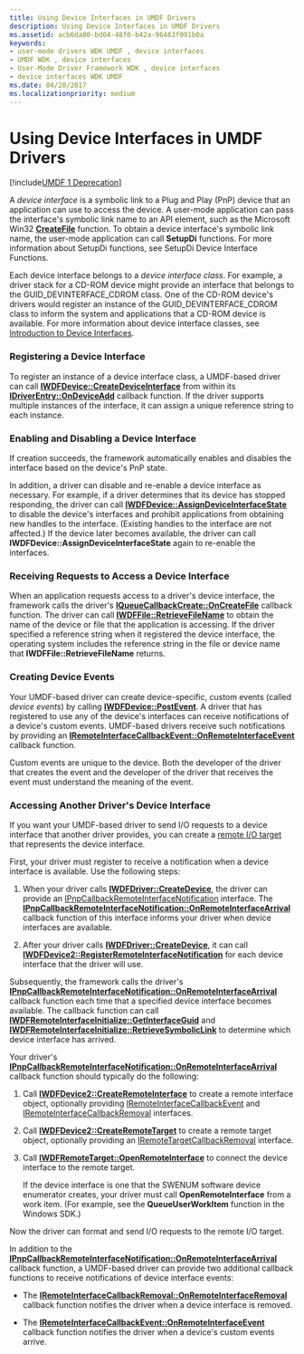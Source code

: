 ```yaml
---
title: Using Device Interfaces in UMDF Drivers
description: Using Device Interfaces in UMDF Drivers
ms.assetid: acb6da80-bd04-48f0-b42a-96463f091b0a
keywords:
- user-mode drivers WDK UMDF , device interfaces
- UMDF WDK , device interfaces
- User-Mode Driver Framework WDK , device interfaces
- device interfaces WDK UMDF
ms.date: 04/20/2017
ms.localizationpriority: medium
---
```


# Using Device Interfaces in UMDF Drivers


[!include[UMDF 1 Deprecation](../umdf-1-deprecation.md)]

A *device interface* is a symbolic link to a Plug and Play (PnP) device that an application can use to access the device. A user-mode application can pass the interface's symbolic link name to an API element, such as the Microsoft Win32 [**CreateFile**](https://docs.microsoft.com/windows/desktop/api/fileapi/nf-fileapi-createfilea) function. To obtain a device interface's symbolic link name, the user-mode application can call **SetupDi** functions. For more information about SetupDi functions, see SetupDi Device Interface Functions.

Each device interface belongs to a *device interface class*. For example, a driver stack for a CD-ROM device might provide an interface that belongs to the GUID\_DEVINTERFACE\_CDROM class. One of the CD-ROM device's drivers would register an instance of the GUID\_DEVINTERFACE\_CDROM class to inform the system and applications that a CD-ROM device is available. For more information about device interface classes, see [Introduction to Device Interfaces](https://docs.microsoft.com/windows-hardware/drivers/install/overview-of-device-interface-classes).

### Registering a Device Interface

To register an instance of a device interface class, a UMDF-based driver can call [**IWDFDevice::CreateDeviceInterface**](https://docs.microsoft.com/windows-hardware/drivers/ddi/wudfddi/nf-wudfddi-iwdfdevice-createdeviceinterface) from within its [**IDriverEntry::OnDeviceAdd**](https://docs.microsoft.com/windows-hardware/drivers/ddi/wudfddi/nf-wudfddi-idriverentry-ondeviceadd) callback function. If the driver supports multiple instances of the interface, it can assign a unique reference string to each instance.

### Enabling and Disabling a Device Interface

If creation succeeds, the framework automatically enables and disables the interface based on the device's PnP state.

In addition, a driver can disable and re-enable a device interface as necessary. For example, if a driver determines that its device has stopped responding, the driver can call [**IWDFDevice::AssignDeviceInterfaceState**](https://docs.microsoft.com/windows-hardware/drivers/ddi/wudfddi/nf-wudfddi-iwdfdevice-assigndeviceinterfacestate) to disable the device's interfaces and prohibit applications from obtaining new handles to the interface. (Existing handles to the interface are not affected.) If the device later becomes available, the driver can call **IWDFDevice::AssignDeviceInterfaceState** again to re-enable the interfaces.

### Receiving Requests to Access a Device Interface

When an application requests access to a driver's device interface, the framework calls the driver's [**IQueueCallbackCreate::OnCreateFile**](https://docs.microsoft.com/windows-hardware/drivers/ddi/wudfddi/nf-wudfddi-iqueuecallbackcreate-oncreatefile) callback function. The driver can call [**IWDFFile::RetrieveFileName**](https://docs.microsoft.com/windows-hardware/drivers/ddi/wudfddi/nf-wudfddi-iwdffile-retrievefilename) to obtain the name of the device or file that the application is accessing. If the driver specified a reference string when it registered the device interface, the operating system includes the reference string in the file or device name that **IWDFFile::RetrieveFileName** returns.

### Creating Device Events

Your UMDF-based driver can create device-specific, custom events (called *device events*) by calling [**IWDFDevice::PostEvent**](https://docs.microsoft.com/windows-hardware/drivers/ddi/wudfddi/nf-wudfddi-iwdfdevice-postevent). A driver that has registered to use any of the device's interfaces can receive notifications of a device's custom events. UMDF-based drivers receive such notifications by providing an [**IRemoteInterfaceCallbackEvent::OnRemoteInterfaceEvent**](https://docs.microsoft.com/windows-hardware/drivers/ddi/wudfddi/nf-wudfddi-iremoteinterfacecallbackevent-onremoteinterfaceevent) callback function.

Custom events are unique to the device. Both the developer of the driver that creates the event and the developer of the driver that receives the event must understand the meaning of the event.

### Accessing Another Driver's Device Interface

If you want your UMDF-based driver to send I/O requests to a device interface that another driver provides, you can create a [remote I/O target](general-i-o-targets-in-umdf.md) that represents the device interface.

First, your driver must register to receive a notification when a device interface is available. Use the following steps:

1.  When your driver calls [**IWDFDriver::CreateDevice**](https://docs.microsoft.com/windows-hardware/drivers/ddi/wudfddi/nf-wudfddi-iwdfdriver-createdevice), the driver can provide an [IPnpCallbackRemoteInterfaceNotification](https://docs.microsoft.com/windows-hardware/drivers/ddi/wudfddi/nn-wudfddi-ipnpcallbackremoteinterfacenotification) interface. The [**IPnpCallbackRemoteInterfaceNotification::OnRemoteInterfaceArrival**](https://docs.microsoft.com/windows-hardware/drivers/ddi/wudfddi/nf-wudfddi-ipnpcallbackremoteinterfacenotification-onremoteinterfacearrival) callback function of this interface informs your driver when device interfaces are available.

2.  After your driver calls [**IWDFDriver::CreateDevice**](https://docs.microsoft.com/windows-hardware/drivers/ddi/wudfddi/nf-wudfddi-iwdfdriver-createdevice), it can call [**IWDFDevice2::RegisterRemoteInterfaceNotification**](https://docs.microsoft.com/windows-hardware/drivers/ddi/wudfddi/nf-wudfddi-iwdfdevice2-registerremoteinterfacenotification) for each device interface that the driver will use.

Subsequently, the framework calls the driver's [**IPnpCallbackRemoteInterfaceNotification::OnRemoteInterfaceArrival**](https://docs.microsoft.com/windows-hardware/drivers/ddi/wudfddi/nf-wudfddi-ipnpcallbackremoteinterfacenotification-onremoteinterfacearrival) callback function each time that a specified device interface becomes available. The callback function can call [**IWDFRemoteInterfaceInitialize::GetInterfaceGuid**](https://docs.microsoft.com/windows-hardware/drivers/ddi/wudfddi/nf-wudfddi-iwdfremoteinterfaceinitialize-getinterfaceguid) and [**IWDFRemoteInterfaceInitialize::RetrieveSymbolicLink**](https://docs.microsoft.com/windows-hardware/drivers/ddi/wudfddi/nf-wudfddi-iwdfremoteinterfaceinitialize-retrievesymboliclink) to determine which device interface has arrived.

Your driver's [**IPnpCallbackRemoteInterfaceNotification::OnRemoteInterfaceArrival**](https://docs.microsoft.com/windows-hardware/drivers/ddi/wudfddi/nf-wudfddi-ipnpcallbackremoteinterfacenotification-onremoteinterfacearrival) callback function should typically do the following:

1.  Call [**IWDFDevice2::CreateRemoteInterface**](https://docs.microsoft.com/windows-hardware/drivers/ddi/wudfddi/nf-wudfddi-iwdfdevice2-createremoteinterface) to create a remote interface object, optionally providing [IRemoteInterfaceCallbackEvent](https://docs.microsoft.com/windows-hardware/drivers/ddi/wudfddi/nn-wudfddi-iremoteinterfacecallbackevent) and [IRemoteInterfaceCallbackRemoval](https://docs.microsoft.com/windows-hardware/drivers/ddi/wudfddi/nn-wudfddi-iremoteinterfacecallbackremoval) interfaces.

2.  Call [**IWDFDevice2::CreateRemoteTarget**](https://docs.microsoft.com/windows-hardware/drivers/ddi/wudfddi/nf-wudfddi-iwdfdevice2-createremotetarget) to create a remote target object, optionally providing an [IRemoteTargetCallbackRemoval](https://docs.microsoft.com/windows-hardware/drivers/ddi/wudfddi/nn-wudfddi-iremotetargetcallbackremoval) interface.

3.  Call [**IWDFRemoteTarget::OpenRemoteInterface**](https://docs.microsoft.com/windows-hardware/drivers/ddi/wudfddi/nf-wudfddi-iwdfremotetarget-openremoteinterface) to connect the device interface to the remote target.

    If the device interface is one that the SWENUM software device enumerator creates, your driver must call **OpenRemoteInterface** from a work item. (For example, see the **QueueUserWorkItem** function in the Windows SDK.)

Now the driver can format and send I/O requests to the remote I/O target.

In addition to the [**IPnpCallbackRemoteInterfaceNotification::OnRemoteInterfaceArrival**](https://docs.microsoft.com/windows-hardware/drivers/ddi/wudfddi/nf-wudfddi-ipnpcallbackremoteinterfacenotification-onremoteinterfacearrival) callback function, a UMDF-based driver can provide two additional callback functions to receive notifications of device interface events:

-   The [**IRemoteInterfaceCallbackRemoval::OnRemoteInterfaceRemoval**](https://docs.microsoft.com/windows-hardware/drivers/ddi/wudfddi/nf-wudfddi-iremoteinterfacecallbackremoval-onremoteinterfaceremoval) callback function notifies the driver when a device interface is removed.

-   The [**IRemoteInterfaceCallbackEvent::OnRemoteInterfaceEvent**](https://docs.microsoft.com/windows-hardware/drivers/ddi/wudfddi/nf-wudfddi-iremoteinterfacecallbackevent-onremoteinterfaceevent) callback function notifies the driver when a device's custom events arrive.

 

 





